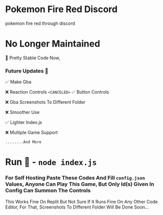 # Pokemon Fire Red Discord
pokemon fire red through discord
# No Longer Maintained
🛑 Pretty Stable Code Now, 
 
### Future Updates 📄

 ✅ Make Gba 
 
 ❌ Reaction Controls `<CANCELED>` ✅ Button Controls
 
 ❌ Gba Screenshots To Different Folder
 
 ❌ Smoother Use 
 
 ✅ Lighter Index.js
 
 ❌ Multiple Game Support
 
    ........And More
# Run 🚩 - ```node index.js```
### For Self Hosting Paste These Codes And Fill `config.json` Values, Anyone Can Play This Game, But Only Id(s) Given In Config Can Summon The Controls
 This Works Fine On Replit But Not Sure If It Runs Fine On Any Other Code Editor,
  For That, Screenshots To Different Folder Will Be Done Soon...
